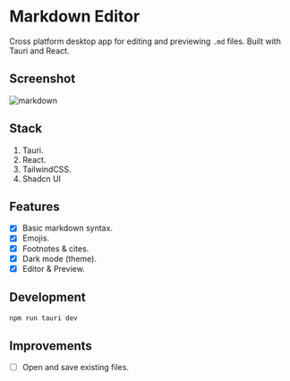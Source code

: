 # Markdown Editor

Cross platform desktop app for editing and previewing `.md` files. Built with Tauri and React.

## Screenshot
![markdown](https://github.com/danimydev/markdown-editor/assets/31113489/4696e3df-8f48-4393-b026-c02ff595b0a8)

## Stack
1. Tauri.
2. React.
3. TailwindCSS.
4. Shadcn UI

## Features

- [x] Basic markdown syntax.
- [x] Emojis.
- [x] Footnotes & cites.
- [x] Dark mode (theme).
- [x] Editor & Preview.

## Development

```bash
npm run tauri dev
```

## Improvements
- [ ] Open and save existing files.
